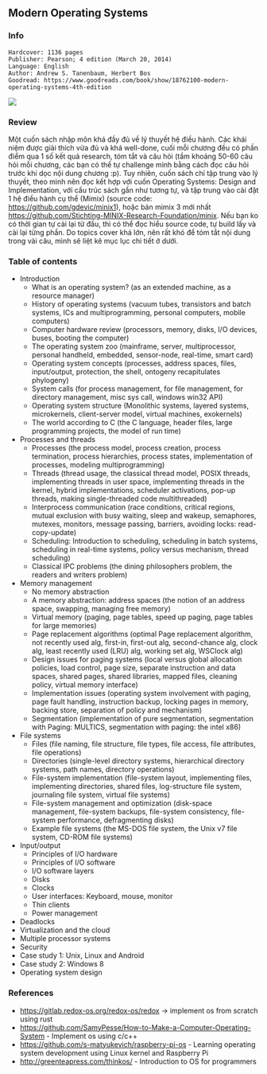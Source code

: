 ## Modern Operating Systems

### Info
```
Hardcover: 1136 pages
Publisher: Pearson; 4 edition (March 20, 2014)
Language: English
Author: Andrew S. Tanenbaum, Herbert Bos
Goodread: https://www.goodreads.com/book/show/18762100-modern-operating-systems-4th-edition
```

![](https://www.docdroid.net/file/view/WExMQdZ/modern-operating-systems-latest-in-line-with-answers.jpg)

### Review
Một cuốn sách nhập môn khá đầy đủ về lý thuyết hệ điều hành. Các khái niệm được giải thích vừa đủ và khá well-done, cuối mỗi chương đều có phần điểm qua 1 số kết quả research, tóm tắt và câu hỏi (tầm khoảng 50-60 câu hỏi mỗi chương, các bạn có thể tự challenge mình bằng cách đọc câu hỏi trước khi dọc nội dung chương :p). Tuy nhiên, cuốn sách chỉ tập trung vào lý thuyết, theo mình nên đọc kết hợp với cuốn Operating Systems: Design and Implementation, với cấu trúc sách gần như tương tự, và tập trung vào cài đặt 1 hệ điều hành cụ thể (Mimix) (source code: https://github.com/gdevic/minix1), hoặc bản mimix 3 mới nhất https://github.com/Stichting-MINIX-Research-Foundation/minix. Nếu bạn ko có thời gian tự cài lại từ đầu, thì có thể đọc hiểu source code, tự build lấy và cài lại từng phần. Do topics cover khá lớn, nên rất khó để tóm tắt nội dung trong vài câu, mình sẽ liệt kê mục lục chi tiết ở dưới.



### Table of contents
- Introduction
  + What is an operating system? (as an extended machine, as a resource manager)
  + History of operating systems (vacuum tubes, transistors and batch systems, ICs and multiprogramming, personal computers, mobile computers)
  + Computer hardware review (processors, memory, disks, I/O devices, buses, booting the computer)
  + The operating system zoo (mainframe, server, multiprocessor, personal handheld, embedded, sensor-node, real-time, smart card)
  + Operating system concepts (processes, address spaces, files, input/output, protection, the shell, ontogeny recapitulates phylogeny)
  + System calls (for process management, for file management, for directory management, misc sys call, windows win32 API)
  + Operating system structure (Monolithic systems, layered systems, microkernels, client-server model, virtual machines, exokernels)
  + The world according to C (the C language, header files, large programming projects, the model of run time)
- Processes and threads
  + Processes (the process model, process creation, process termination, process hierarchies, process states, implementation of processes, modeling multiprogramming)
  + Threads (thread usage, the classical thread model, POSIX threads, implementing threads in user space, implementing threads in the kernel, hybrid implementations, scheduler activations, pop-up threads, making single-threaded code multithreaded)
  + Interprocess communication (race conditions, critical regions, mutual exclusion with busy waiting, sleep and wakeup, semaphores, mutexes, monitors, message passing, barriers, avoiding locks: read-copy-update)
  + Scheduling: Introduction to scheduling, scheduling in batch systems, scheduling in real-time systems, policy versus mechanism, thread scheduling)
  + Classical IPC problems (the dining philosophers problem, the readers and writers problem)
- Memory management
  + No memory abstraction
  + A memory abstraction: address spaces (the notion of an address space, swapping, managing free memory)
  + Virtual memory (paging, page tables, speed up paging, page tables for large memories)
  + Page replacement algorithms (optimal Page replacement algorithm, not recently used alg, first-in, first-out alg, second-chance alg, clock alg, least recently used (LRU) alg, working set alg, WSClock alg)
  + Design issues for paging systems (local versus global allocation policies, load control, page size, separate instruction and data spaces, shared pages, shared libraries, mapped files, cleaning policy, virtual memory interface)
  + Implementation issues (operating system involvement with paging, page fault handling, instruction backup, locking pages in memory, backing store, separation of policy and mechanism)
  + Segmentation (implementation of pure segmentation, segmentation with Paging: MULTICS, segmentation with paging: the intel x86)
- File systems
  + Files (file naming, file structure, file types, file access, file attributes, file operations)
  + Directories (single-level directory systems, hierarchical directory systems, path names, directory operations)
  + File-system implementation (file-system layout, implementing files, implementing directories, shared files, log-structure file system, journaling file system, virtual file systems)
  + File-system management and optimization (disk-space management, file-system backups, file-system consistency, file-system performance, defragmenting disks)
  + Example file systems (the MS-DOS file system, the Unix v7 file system, CD-ROM file systems)
- Input/output
  + Principles of I/O hardware
  + Principles of I/O software
  + I/O software layers
  + Disks
  + Clocks
  + User interfaces: Keyboard, mouse, monitor
  + Thin clients
  + Power management
- Deadlocks
- Virtualization and the cloud
- Multiple processor systems
- Security
- Case study 1: Unix, Linux and Android
- Case study 2: Windows 8
- Operating system design

### References
- https://gitlab.redox-os.org/redox-os/redox -> implement os from scratch using rust
- https://github.com/SamyPesse/How-to-Make-a-Computer-Operating-System - Implement os using c/c++
- https://github.com/s-matyukevich/raspberry-pi-os - Learning operating system development using Linux kernel and Raspberry Pi
- http://greenteapress.com/thinkos/ - Introduction to OS for programmers

